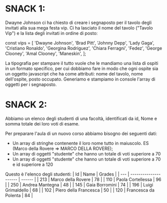 # SNACK 1:

Dwayne Johnson ci ha chiesto di creare i segnaposto per il tavolo degli invitati alla sua mega festa vip.
Ci ha lasciato il nome del tavolo ("Tavolo Vip") e la lista degli invitati in ordine di posto:

const vips = [
'Dwayne Johnson',
'Brad Pitt',
'Johnny Depp',
'Lady Gaga',
'Cristiano Ronaldo',
'Georgina Rodriguez',
'Chiara Ferragni',
'Fedez',
'George Clooney',
'Amal Clooney',
'Maneskin',
];

La tipografia per stampare il tutto vuole che le mandiamo una lista di ospiti in un formato specifico, per cui dobbiamo fare in modo che ogni ospite sia un oggetto javascript che ha come attributi:
nome del tavolo,
nome dell'ospite,
posto occupato.
Generiamo e stampiamo in console l'array di oggetti per i segnaposto.

# SNACK 2:

Abbiamo un elenco degli studenti di una facoltà, identificati da id, Nome e somma totale dei loro voti di esame.

Per preparare l'aula di un nuovo corso abbiamo bisogno dei seguenti dati:

- Un array di stringhe contenente il loro nome tutto in maiuscolo. ES (Marco della Rovere => MARCO DELLA ROVERE);
- Un array di oggetti "studente" che hanno un totale di voti superiore a 70
- Un array di oggetti "studente" che hanno un totale di voti superiore a 70 e id superiore a 120

Questo è l'elenco degli studenti:
| Id | Name | Grades |
| --- | --------------------- | ------ |
| 213 | Marco della Rovere | 78 |
| 110 | Paola Cortellessa | 96 |
| 250 | Andrea Mantegna | 48 |
| 145 | Gaia Borromini | 74 |
| 196 | Luigi Grimaldello | 68 |
| 102 | Piero della Francesca | 50 |
| 120 | Francesca da Polenta | 84 |
